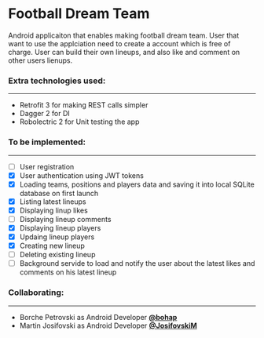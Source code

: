 # Football Dream Team

Android applicaiton that enables making football dream team. User that want to use the applciation need to create a account which is free of charge. User can build their own lineups, and also like and comment on other users lienups.

### Extra technologies used:
---
* Retrofit 3 for making REST calls simpler
* Dagger 2 for DI
* Robolectric 2 for Unit testing the app

### To be implemented:
---
- [ ] User registration
- [x] User authentication using JWT tokens
- [x] Loading teams, positions and players data and saving it into local SQLite database on first launch
- [x] Listing latest lineups
- [x] Displaying linup likes
- [ ] Displaying lineup comments
- [x] Displaying lineup players
- [x] Updaing lineup players
- [x] Creating new lineup
- [ ] Deleting existing lineup
- [ ] Background servide to load and notify the user about the latest likes and comments on his latest lineup

### Collaborating:
---
- Borche Petrovski as Android Developer [**@bohap**](https://github.com/bohap)
- Martin Josifovski as Android Developer [**@JosifovskiM**](https://github.com/JosifovskiM)